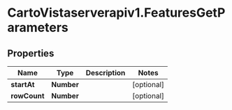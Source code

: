 # CartoVistaserverapiv1.FeaturesGetParameters

## Properties
Name | Type | Description | Notes
------------ | ------------- | ------------- | -------------
**startAt** | **Number** |  | [optional] 
**rowCount** | **Number** |  | [optional] 


